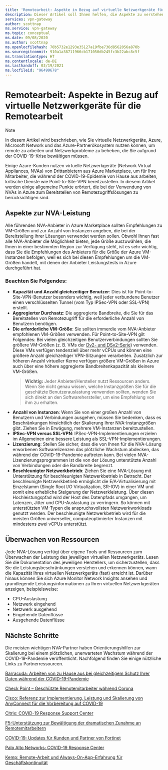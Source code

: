 ```yaml
---
title: 'Remotearbeit: Aspekte in Bezug auf virtuelle Netzwerkgeräte für die Remotearbeit | Azure VPN Gateway'
description: Dieser Artikel soll Ihnen helfen, die Aspekte zu verstehen, die Sie beim Arbeiten mit virtuellen Netzwerkgeräten (Network Virtual Appliances, NVAs) in Azure während der COVID-19-Pandemie berücksichtigen sollten.
services: vpn-gateway
author: scottnap
ms.service: vpn-gateway
ms.topic: conceptual
ms.date: 09/08/2020
ms.author: scottnap
ms.openlocfilehash: 70b5732e1293e35127a19fbe736d8562056a870b
ms.sourcegitcommit: 910a1a38711966cb171050db245fc3b22abc8c5f
ms.translationtype: HT
ms.contentlocale: de-DE
ms.lasthandoff: 03/19/2021
ms.locfileid: "96499678"
---
```

# <a name="working-remotely-network-virtual-appliance-nva-considerations-for-remote-work"></a>Remotearbeit: Aspekte in Bezug auf virtuelle Netzwerkgeräte für die Remotearbeit

>[!NOTE]
>In diesem Artikel wird beschrieben, wie Sie virtuelle Netzwerkgeräte, Azure, Microsoft Network und das Azure-Partnerökosystem nutzen können, um remote zu arbeiten und Netzwerkprobleme zu beheben, die Sie aufgrund der COVID-19-Krise bewältigen müssen.
>

Einige Azure-Kunden nutzen virtuelle Netzwerkgeräte (Network Virtual Appliances, NVAs) von Drittanbietern aus Azure Marketplace, um für Ihre Mitarbeiter, die während der COVID-19-Epidemie von Hause aus arbeiten, kritische Dienste wie Point-to-Site-VPN bereitzustellen. In diesem Artikel werden einige allgemeine Punkte erörtert, die bei der Verwendung von NVAs in Azure zum Bereitstellen von Remotezugriffslösungen zu berücksichtigen sind.

## <a name="nva-performance-considerations"></a>Aspekte zur NVA-Leistung

Alle führenden NVA-Anbieter in Azure Marketplace sollten Empfehlungen zu VM-Größen und zur Anzahl von Instanzen angeben, die bei der Bereitstellung ihrer Lösungen verwendet werden sollen.  Obwohl Ihnen fast alle NVA-Anbieter die Möglichkeit bieten, jede Größe auszuwählen, die Ihnen in einer bestimmten Region zur Verfügung steht, ist es sehr wichtig, dass Sie die Empfehlungen des Anbieters für die Größe der Azure VM-Instanzen befolgen, weil es sich bei diesen Empfehlungen um die VM-Größen handelt, mit denen der Anbieter Leistungstests in Azure durchgeführt hat.  

### <a name="consider-the-following"></a>Beachten Sie Folgendes:

- **Kapazität und Anzahl gleichzeitiger Benutzer**: Dies ist für Point-to-Site-VPN-Benutzer besonders wichtig, weil jeder verbundene Benutzer einen verschlüsselten Tunnel (vom Typ IPSec-VPN oder SSL-VPN) erstellt.  
- **Aggregierter Durchsatz**: Die aggregierte Bandbreite, die Sie für das Bereitstellen von Remotezugriff für die erforderliche Anzahl von Benutzern benötigen.
- **Die erforderliche VM-Größe**: Sie sollten immerdie vom NVA-Anbieter empfohlenen VM-Größen verwenden.  Für Point-to-Site-VPN gilt Folgendes: Bei vielen gleichzeitigen Benutzerverbindungen sollten Sie größere VM-Größen (z. B. VMs der [Dv2- und DSv2-Serie](../virtual-machines/dv2-dsv2-series.md "Dv2- und Dsv2-Serie")) verwenden. Diese VMs verfügen tendenziell über mehr vCPUs und können eine größere Anzahl gleichzeitiger VPN-Sitzungen verarbeiten.  Zusätzlich zur höheren Anzahl virtueller Kerne verfügen größere VM-Größen in Azure auch über eine höhere aggregierte Bandbreitenkapazität als kleinere VM-Größen.
    > **Wichtig:** Jeder Anbieter/Hersteller nutzt Ressourcen anders.  Wenn Sie nicht genau wissen, welche Instanzgrößen Sie für die geschätzte Benutzerauslastung verwenden sollten, wenden Sie sich direkt an den Softwarehersteller, um eine Empfehlung von ihm zu erhalten.
- **Anzahl von Instanzen**: Wenn Sie von einer großen Anzahl von Benutzern und Verbindungen ausgehen, müssen Sie bedenken, dass es Beschränkungen hinsichtlich der Skalierung Ihrer NVA-Instanzgrößen gibt.  Ziehen Sie in Erwägung, mehrere VM-Instanzen bereitzustellen.
- **IPSec-VPN versus SSL-VPN**: IPSec-VPN-Implementierungen erzielen im Allgemeinen eine bessere Leistung als SSL-VPN-Implementierungen.  
- **Lizenzierung**: Stellen Sie sicher, dass die von Ihnen für die NVA-Lösung erworbenen Softwarelizenzen das plötzliche Wachstum abdecken, das während der COVID-19-Pandemie auftreten kann.  Bei vielen NVA-Lizenzierungsprogrammen ist die von der Lösung unterstützte Anzahl von Verbindungen oder die Bandbreite begrenzt.
- **Beschleunigter Netzwerkbetrieb**: Ziehen Sie eine NVA-Lösung mit Unterstützung für beschleunigten Netzwerkbetrieb in Betracht.  Der beschleunigte Netzwerkbetrieb ermöglicht die E/A-Virtualisierung mit Einzelstamm (Single Root I/O Virtualization, SR-IOV) in einer VM und somit eine erhebliche Steigerung der Netzwerkleistung. Über diesen Hochleistungspfad wird der Host des Datenpfads umgangen, um Latenzen, Jitter und CPU-Auslastung zu verringern. So können mit unterstützten VM-Typen die anspruchsvollsten Netzwerkworkloads genutzt werden. Der beschleunigte Netzwerkbetrieb wird für die meisten Größen universeller, computeoptimierter Instanzen mit mindestens zwei vCPUs unterstützt.

## <a name="monitoring-resources"></a>Überwachen von Ressourcen

Jede NVA-Lösung verfügt über eigene Tools und Ressourcen zum Überwachen der Leistung des jeweiligen virtuellen Netzwerkgeräts.  Lesen Sie die Dokumentation des jeweiligen Herstellers, um sicherzustellen, dass Sie die Leistungsbeschränkungen verstehen und erkennen können, wann die Kapazität Ihres virtuellen Netzwerkgeräts (fast) erreicht ist.  Darüber hinaus können Sie sich Azure Monitor Network Insights ansehen und grundlegende Leistungsinformationen zu Ihren virtuellen Netzwerkgeräten anzeigen, beispielsweise:

- CPU-Auslastung
- Netzwerk eingehend
- Netzwerk ausgehend
- Eingehende Datenflüsse
- Ausgehende Datenflüsse

## <a name="next-steps"></a>Nächste Schritte

Die meisten wichtigen NVA-Partner haben Orientierungshilfen zur Skalierung bei einem plötzlichen, unerwarteten Wachstum während der COVID-19-Pandemie veröffentlicht. Nachfolgend finden Sie einige nützliche Links zu Partnerressourcen.

[Barracuda: Arbeiten von zu Hause aus bei gleichzeitigem Schutz Ihrer Daten während der COVID-19-Pandemie](https://www.barracuda.com/covid-19/work-from-home "Arbeiten von zu Hause aus bei gleichzeitigem Schutz Ihrer Daten während der COVID-19-Pandemie")

[Check Point – Geschützte Remotemitarbeiter während Corona](https://www.checkpoint.com/solutions/secure-remote-workforce-during-coronavirus/ "Geschützte Remotemitarbeiter während Corona")

[Cisco: Referenz zur Implementierung, Leistung und Skalierung von AnyConnect für die Vorbereitung auf COVID-19](https://www.cisco.com/c/en/us/support/docs/security/anyconnect-secure-mobility-client/215331-anyconnect-implementation-and-performanc.html "Cisco: Referenz zur Implementierung, Leistung und Skalierung von AnyConnect für die Vorbereitung auf COVID-19")

[Citrix: COVID-19 Response Support Center](https://www.citrix.com/support/covid-19-coronavirus.html "Citrix: COVID-19 Response Support Center")

[F5-Unterstützung zur Bewältigung der dramatischen Zunahme an Remotemitarbeitern](https://www.f5.com/business-continuity "F5-Unterstützung zur Bewältigung der dramatischen Zunahme an Remotemitarbeitern")

[COVID-19: Updates für Kunden und Partner von Fortinet](https://www.fortinet.com/covid-19.html "COVID-19: Updates für unsere Kunden und Partner")

[Palo Alto Networks: COVID-19 Response Center](https://live.paloaltonetworks.com/t5/COVID-19-Response-Center/ct-p/COVID-19_Response_Center "Palo Alto Networks: COVID-19 Response Center")

[Kemp: Remote-Arbeit und Always-On-App-Erfahrung für Geschäftskontinuität](https://kemptechnologies.com/remote-work-always-on-application-experience-business-continuity/ "Kemp: Remote-Arbeit und Always-On-App-Erfahrung für Geschäftskontinuität")

